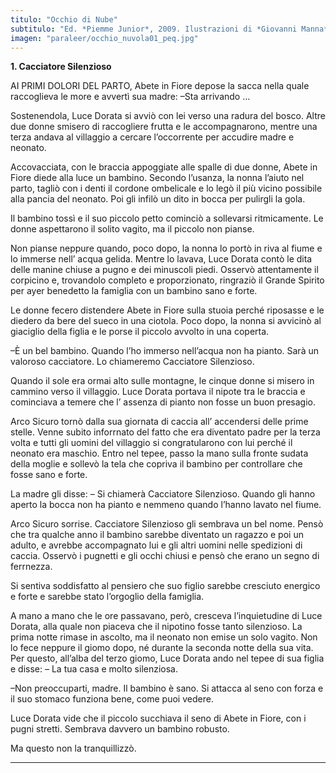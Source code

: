 ```yaml
---
titulo: "Occhio di Nube"
subtitulo: "Ed. *Piemme Junior*, 2009. Ilustrazioni di *Giovanni Manna*"
imagen: "paraleer/occhio_nuvola01_peq.jpg"
---
```

 **1. Cacciatore Silenzioso**

AI PRIMI DOLORI DEL PARTO, Abete in Fiore depose la sacca nella quale
raccoglieva le more e avvertì sua madre: –Sta arrivando …

Sostenendola, Luce Dorata si avviò con lei verso una radura del bosco. Altre
due donne smisero di raccogliere frutta e le accompagnarono, mentre una terza
andava al villaggio a cercare l’occorrente per accudire madre e neonato.

Accovacciata, con le braccia appoggiate alle spalle di due donne, Abete in
Fiore diede alla luce un bambino. Secondo l’usanza, la nonna l’aiuto nel
parto, tagliò con i denti il cordone ombelicale e lo legò il più vicino
possibile alla pancia del neonato. Poi gli infilò un dito in bocca per
pulirgli la gola.

Il bambino tossì e il suo piccolo petto cominciò a sollevarsi ritmicamente.
Le donne aspettarono il solito vagito, ma il piccolo non pianse.

Non pianse neppure quando, poco dopo, la nonna lo portò in riva al fiume e lo
immerse nell’ acqua gelida. Mentre lo lavava, Luce Dorata contò le dita delle
manine chiuse a pugno e dei minuscoli piedi. Osservò attentamente il
corpicino e, trovandolo completo e proporzionato, ringraziò il Grande Spirito
per ayer benedetto la famiglia con un bambino sano e forte.

Le donne fecero distendere Abete in Fiore sulla stuoia perché riposasse e le
diedero da bere del sueco in una ciotola. Poco dopo, la nonna si avvicinò al
giaciglio della figlia e le porse il piccolo avvolto in una coperta.

–È un bel bambino. Quando l’ho immerso nell’acqua non ha pianto. Sarà un
valoroso cacciatore. Lo chiameremo Cacciatore Silenzioso.

Quando il sole era ormai alto sulle montagne, le cinque donne si misero in
cammino verso il villaggio. Luce Dorata portava il nipote tra le braccia e
cominciava a temere che l’ assenza di pianto non fosse un buon presagio.

Arco Sicuro tornò dalla sua giornata di caccia all’ accendersi delle prime
stelle. Venne subito inforrnato del fatto che era diventato padre per la
terza volta e tutti gli uomini del villaggio si congratularono con lui perché
il neonato era maschio. Entro nel tepee, passo la mano sulla fronte sudata
della moglie e sollevò la tela che copriva il bambino per controllare che
fosse sano e forte.

La madre gli disse: – Si chiamerà Cacciatore Silenzioso. Quando gli hanno
aperto la bocca non ha pianto e nemmeno quando l’hanno lavato nel fiume.

Arco Sicuro sorrise. Cacciatore Silenzioso gli sembrava un bel nome. Pensò
che tra qualche anno il bambino sarebbe diventato un ragazzo e poi un adulto,
e avrebbe accompagnato lui e gli altri uomini nelle spedizioni di caccia.
Osservò i pugnetti e gli occhi chiusi e pensò che erano un segno di ferrnezza.

Si sentiva soddisfatto al pensiero che suo figlio sarebbe cresciuto energico
e forte e sarebbe stato l’orgoglio della famiglia.

A mano a mano che le ore passavano, però, cresceva l’inquietudine di Luce
Dorata, alla quale non piaceva che il nipotino fosse tanto silenzioso. La
prima notte rimase in ascolto, ma il neonato non emise un solo vagito. Non lo
fece neppure il giomo dopo, né durante la seconda notte della sua vita. Per
questo, all’alba del terzo giomo, Luce Dorata ando nel tepee di sua figlia e
disse: – La tua casa e molto silenziosa.

–Non preoccuparti, madre. Il bambino è sano. Si attacca al seno con forza e
il suo stomaco funziona bene, come puoi vedere.

Luce Dorata vide che il piccolo succhiava il seno di Abete in Fiore, con i
pugni stretti. Sembrava davvero un bambino robusto.

Ma questo non la tranquillizzò.

* * *
